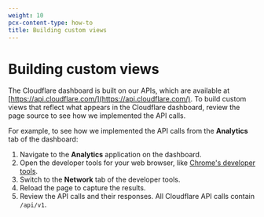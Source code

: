 ```yaml
---
weight: 10
pcx-content-type: how-to
title: Building custom views
---
```


# Building custom views

The Cloudflare dashboard is built on our APIs, which are available at [https://api.cloudflare.com/](https://api.cloudflare.com/). To build custom views that reflect what appears in the Cloudflare dashboard, review the page source to see how we implemented the API calls.

For example, to see how we implemented the API calls from the **Analytics** tab of the dashboard:

1. Navigate to the **Analytics** application on the dashboard.
1. Open the developer tools for your web browser, like [Chrome's developer tools](https://developer.chrome.com/docs/devtools/open/).
1. Switch to the **Network** tab of the developer tools.
1. Reload the page to capture the results.
1. Review the API calls and their responses. All Cloudflare API calls contain `/api/v1`.